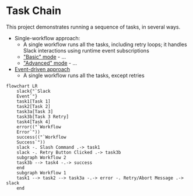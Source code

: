 # Task Chain

This project demonstrates running a sequence of tasks, in several ways.

- Single-workflow approach:
  - A single workflow runs all the tasks, including retry loops; it handles
    Slack interactions using runtime event subscriptions
  - ["Basic" mode](./single_workflow/basic/) - ...
  - ["Advanced" mode](./single_workflow/advanced/) - ...
- [Event-driven approach](./event_driven/)
  - A single workflow runs all the tasks, except retries

```mermaid
flowchart LR
    slack{"`Slack
    Event`"}
    task1[Task 1]
    task2[Task 2]
    task3a[Task 3]
    task3b[Task 3 Retry]
    task4[Task 4]
    error(("`Workflow
    Error`"))
    success(("`Workflow
    Success`"))
    slack -. Slash Command .-> task1
    slack -. Retry Button Clicked .-> task3b
    subgraph Workflow 2
    task3b --> task4 -.-> success
    end
    subgraph Workflow 1
    task1 --> task2 --> task3a -.-> error -. Retry/Abort Message .-> slack
    end
```

